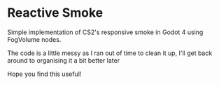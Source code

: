 # Reactive Smoke

Simple implementation of CS2's responsive smoke in Godot 4 using FogVolume nodes.

The code is a little messy as I ran out of time to clean it up, I'll get back around to organising it a bit better later

Hope you find this useful!
